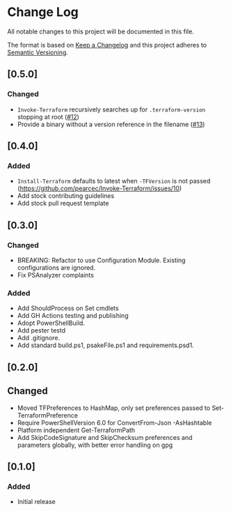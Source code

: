 # Change Log

All notable changes to this project will be documented in this file.

The format is based on [Keep a Changelog](http://keepachangelog.com/)
and this project adheres to [Semantic Versioning](http://semver.org/).

## [0.5.0]

### Changed

- `Invoke-Terraform` recursively searches up for `.terraform-version` stopping at root ([#12](https://github.com/pearcec/Invoke-Terraform/issues/12))
- Provide a binary without a version reference in the filename ([#13](https://github.com/pearcec/Invoke-Terraform/issues/13))

## [0.4.0]

### Added

- `Install-Terraform` defaults to latest when `-TFVersion` is not passed (https://github.com/pearcec/Invoke-Terraform/issues/10)
- Add stock contributing guidelines
- Add stock pull request template

## [0.3.0]

### Changed
- BREAKING: Refactor to use Configuration Module. Existing configurations are ignored.
- Fix PSAnalyzer complaints

### Added
- Add ShouldProcess on Set cmdlets
- Add GH Actions testing and publishing
- Adopt PowerShellBuild.
- Add pester testd
- Add .gitignore.
- Add standard build.ps1, psakeFile.ps1 and requirements.psd1.


## [0.2.0]

## Changed
- Moved TFPreferences to HashMap, only set preferences passed to Set-TerraformPreference
- Require PowerShellVersion 6.0 for ConvertFrom-Json -AsHashtable
- Platform independent Get-TerraformPath
- Add SkipCodeSignature and SkipChecksum preferences and parameters globally, with better error handling on gpg

## [0.1.0]

### Added

- Initial release